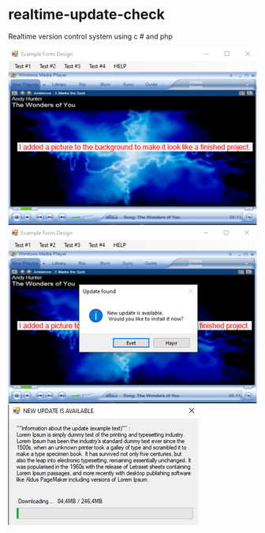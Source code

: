 # realtime-update-check
Realtime version control system using c # and php


![](1.png)
![](2.png)
![](3.png)
